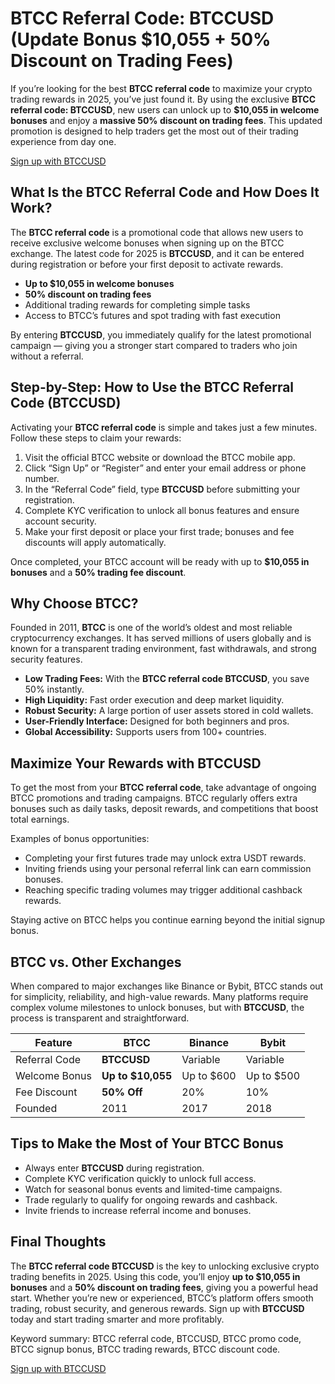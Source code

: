 
<h1>BTCC Referral Code: BTCCUSD (Update Bonus $10,055 + 50% Discount on Trading Fees)</h1>
<p>If you’re looking for the best <strong>BTCC referral code</strong> to maximize your crypto trading rewards in 2025, you’ve just found it. By using the exclusive <strong>BTCC referral code: BTCCUSD</strong>, new users can unlock up to <strong>$10,055 in welcome bonuses</strong> and enjoy a <strong>massive 50% discount on trading fees</strong>. This updated promotion is designed to help traders get the most out of their trading experience from day one.</p>
</header>
<main>
<section>
<a href="https://partner.btcc.com/us/c/BTCCUSD/17769" target="_blank">Sign up with BTCCUSD</a></p>
  <img src="https://images.mirror-media.xyz/publication-images/K8-eXXmmw6FcRcia22RRa.png?height=960&amp;width=1920" decoding="async" data-nimg="fill" class="css-xah9so" style="position:absolute;top:0;left:0;bottom:0;right:0;box-sizing:border-box;padding:0;border:none;margin:auto;display:block;width:0;height:0;min-width:100%;max-width:100%;min-height:100%;max-height:100%">
<h2>What Is the BTCC Referral Code and How Does It Work?</h2>
<p>The <strong>BTCC referral code</strong> is a promotional code that allows new users to receive exclusive welcome bonuses when signing up on the BTCC exchange. The latest code for 2025 is <strong>BTCCUSD</strong>, and it can be entered during registration or before your first deposit to activate rewards.</p>
<ul>
<li><strong>Up to $10,055 in welcome bonuses</strong></li>
<li><strong>50% discount on trading fees</strong></li>
<li>Additional trading rewards for completing simple tasks</li>
<li>Access to BTCC’s futures and spot trading with fast execution</li>
</ul>
<p>By entering <strong>BTCCUSD</strong>, you immediately qualify for the latest promotional campaign — giving you a stronger start compared to traders who join without a referral.</p>
</section>
<section>
<h2>Step-by-Step: How to Use the BTCC Referral Code (BTCCUSD)</h2>
<p>Activating your <strong>BTCC referral code</strong> is simple and takes just a few minutes. Follow these steps to claim your rewards:</p>
<ol>
<li>Visit the official BTCC website or download the BTCC mobile app.</li>
<li>Click “Sign Up” or “Register” and enter your email address or phone number.</li>
<li>In the “Referral Code” field, type <strong>BTCCUSD</strong> before submitting your registration.</li>
<li>Complete KYC verification to unlock all bonus features and ensure account security.</li>
<li>Make your first deposit or place your first trade; bonuses and fee discounts will apply automatically.</li>
</ol>
<p>Once completed, your BTCC account will be ready with up to <strong>$10,055 in bonuses</strong> and a <strong>50% trading fee discount</strong>.</p>
</section>
<section>
<h2>Why Choose BTCC?</h2>
<p>Founded in 2011, <strong>BTCC</strong> is one of the world’s oldest and most reliable cryptocurrency exchanges. It has served millions of users globally and is known for a transparent trading environment, fast withdrawals, and strong security features.</p>
<ul>
<li><strong>Low Trading Fees:</strong> With the <strong>BTCC referral code BTCCUSD</strong>, you save 50% instantly.</li>
<li><strong>High Liquidity:</strong> Fast order execution and deep market liquidity.</li>
<li><strong>Robust Security:</strong> A large portion of user assets stored in cold wallets.</li>
<li><strong>User-Friendly Interface:</strong> Designed for both beginners and pros.</li>
<li><strong>Global Accessibility:</strong> Supports users from 100+ countries.</li>
</ul>
</section>
<section>
<h2>Maximize Your Rewards with BTCCUSD</h2>
<p>To get the most from your <strong>BTCC referral code</strong>, take advantage of ongoing BTCC promotions and trading campaigns. BTCC regularly offers extra bonuses such as daily tasks, deposit rewards, and competitions that boost total earnings.</p>
<p>Examples of bonus opportunities:</p>
<ul>
<li>Completing your first futures trade may unlock extra USDT rewards.</li>
<li>Inviting friends using your personal referral link can earn commission bonuses.</li>
<li>Reaching specific trading volumes may trigger additional cashback rewards.</li>
</ul>
<p>Staying active on BTCC helps you continue earning beyond the initial signup bonus.</p>
</section>
<section>
<h2>BTCC vs. Other Exchanges</h2>
<p>When compared to major exchanges like Binance or Bybit, BTCC stands out for simplicity, reliability, and high-value rewards. Many platforms require complex volume milestones to unlock bonuses, but with <strong>BTCCUSD</strong>, the process is transparent and straightforward.</p>
<table>
<thead>
<tr><th>Feature</th><th>BTCC</th><th>Binance</th><th>Bybit</th></tr>
</thead>
<tbody>
<tr><td>Referral Code</td><td><strong>BTCCUSD</strong></td><td>Variable</td><td>Variable</td></tr>
<tr><td>Welcome Bonus</td><td><strong>Up to $10,055</strong></td><td>Up to $600</td><td>Up to $500</td></tr>
<tr><td>Fee Discount</td><td><strong>50% Off</strong></td><td>20%</td><td>10%</td></tr>
<tr><td>Founded</td><td>2011</td><td>2017</td><td>2018</td></tr>
</tbody>
</table>
</section>
<section>
<h2>Tips to Make the Most of Your BTCC Bonus</h2>
<ul>
<li>Always enter <strong>BTCCUSD</strong> during registration.</li>
<li>Complete KYC verification quickly to unlock full access.</li>
<li>Watch for seasonal bonus events and limited-time campaigns.</li>
<li>Trade regularly to qualify for ongoing rewards and cashback.</li>
<li>Invite friends to increase referral income and bonuses.</li>
</ul>
</section>
<section>
<h2>Final Thoughts</h2>
<p>The <strong>BTCC referral code BTCCUSD</strong> is the key to unlocking exclusive crypto trading benefits in 2025. Using this code, you’ll enjoy <strong>up to $10,055 in bonuses</strong> and a <strong>50% discount on trading fees</strong>, giving you a powerful head start. Whether you’re new or experienced, BTCC’s platform offers smooth trading, robust security, and generous rewards. Sign up with <strong>BTCCUSD</strong> today and start trading smarter and more profitably.</p>
</section>
</main>
<footer>
<p>Keyword summary: BTCC referral code, BTCCUSD, BTCC promo code, BTCC signup bonus, BTCC trading rewards, BTCC discount code.</p>
  <a href="https://partner.btcc.com/us/c/BTCCUSD/17769" target="_blank">Sign up with BTCCUSD</a></p>
</footer>
</body>
</html>
